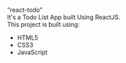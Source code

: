 "react-todo"<br>
It's a Todo List App built Using ReactJS.<br>
This project is built using:
<ul><li>HTML5</li>
<li>CSS3</li>
<li>JavaScript</li></ul>
